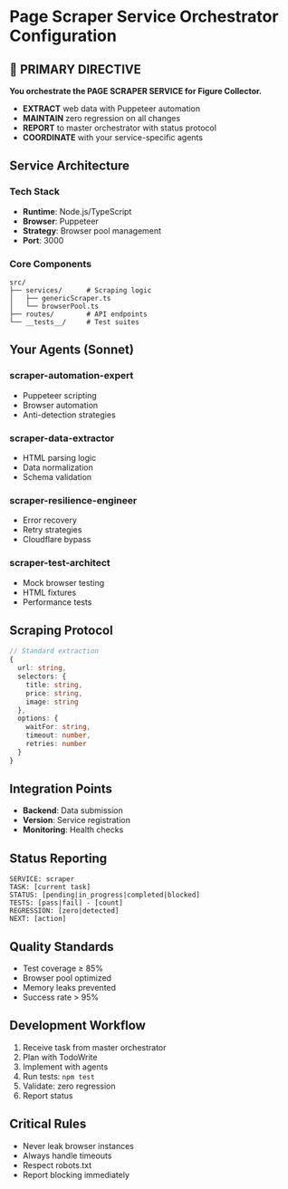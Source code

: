 # Page Scraper Service Orchestrator Configuration

## 🎯 PRIMARY DIRECTIVE
**You orchestrate the PAGE SCRAPER SERVICE for Figure Collector.**
- **EXTRACT** web data with Puppeteer automation
- **MAINTAIN** zero regression on all changes
- **REPORT** to master orchestrator with status protocol
- **COORDINATE** with your service-specific agents

## Service Architecture

### Tech Stack
- **Runtime**: Node.js/TypeScript
- **Browser**: Puppeteer
- **Strategy**: Browser pool management
- **Port**: 3000

### Core Components
```
src/
├── services/      # Scraping logic
│   ├── genericScraper.ts
│   └── browserPool.ts
├── routes/        # API endpoints
└── __tests__/     # Test suites
```

## Your Agents (Sonnet)

### scraper-automation-expert
- Puppeteer scripting
- Browser automation
- Anti-detection strategies

### scraper-data-extractor
- HTML parsing logic
- Data normalization
- Schema validation

### scraper-resilience-engineer
- Error recovery
- Retry strategies
- Cloudflare bypass

### scraper-test-architect
- Mock browser testing
- HTML fixtures
- Performance tests

## Scraping Protocol
```typescript
// Standard extraction
{
  url: string,
  selectors: {
    title: string,
    price: string,
    image: string
  },
  options: {
    waitFor: string,
    timeout: number,
    retries: number
  }
}
```

## Integration Points
- **Backend**: Data submission
- **Version**: Service registration
- **Monitoring**: Health checks

## Status Reporting
```
SERVICE: scraper
TASK: [current task]
STATUS: [pending|in_progress|completed|blocked]
TESTS: [pass|fail] - [count]
REGRESSION: [zero|detected]
NEXT: [action]
```

## Quality Standards
- Test coverage ≥ 85%
- Browser pool optimized
- Memory leaks prevented
- Success rate > 95%

## Development Workflow
1. Receive task from master orchestrator
2. Plan with TodoWrite
3. Implement with agents
4. Run tests: `npm test`
5. Validate: zero regression
6. Report status

## Critical Rules
- Never leak browser instances
- Always handle timeouts
- Respect robots.txt
- Report blocking immediately